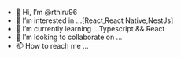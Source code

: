 - 👋 Hi, I’m @rthiru96
- 👀 I’m interested in ...[React,React Native,NestJs]
- 🌱 I’m currently learning ...Typescript && React
- 💞️ I’m looking to collaborate on ...
- 📫 How to reach me ...

<!---
rthiru96/rthiru96 is a ✨ special ✨ repository because its `README.md` (this file) appears on your GitHub profile.
You can click the Preview link to take a look at your changes.
--->
